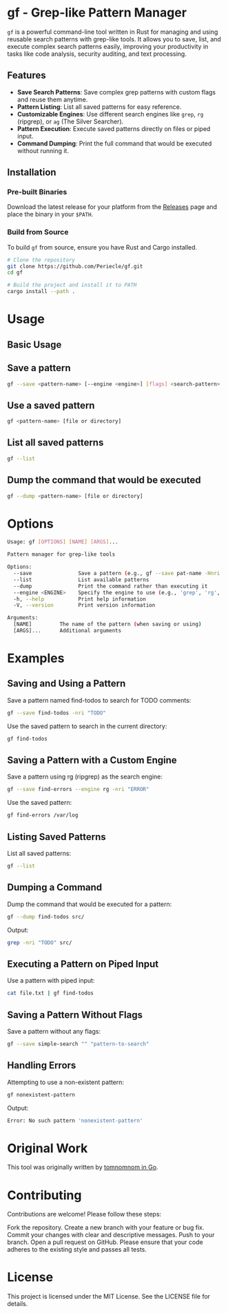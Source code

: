 # gf - Grep-like Pattern Manager

`gf` is a powerful command-line tool written in Rust for managing and using reusable search patterns with grep-like tools. It allows you to save, list, and execute complex search patterns easily, improving your productivity in tasks like code analysis, security auditing, and text processing.

## Features

- **Save Search Patterns**: Save complex grep patterns with custom flags and reuse them anytime.
- **Pattern Listing**: List all saved patterns for easy reference.
- **Customizable Engines**: Use different search engines like `grep`, `rg` (ripgrep), or `ag` (The Silver Searcher).
- **Pattern Execution**: Execute saved patterns directly on files or piped input.
- **Command Dumping**: Print the full command that would be executed without running it.

## Installation

### Pre-built Binaries

Download the latest release for your platform from the [Releases](https://github.com/Periecle/gf/releases) page and place the binary in your `$PATH`.

### Build from Source

To build `gf` from source, ensure you have Rust and Cargo installed.

```bash
# Clone the repository
git clone https://github.com/Periecle/gf.git
cd gf

# Build the project and install it to PATH
cargo install --path .
```
# Usage

## Basic Usage

## Save a pattern

```bash
gf --save <pattern-name> [--engine <engine>] [flags] <search-pattern>
```

## Use a saved pattern

```bash
gf <pattern-name> [file or directory]
```
## List all saved patterns

```bash
gf --list
```

## Dump the command that would be executed

```bash
gf --dump <pattern-name> [file or directory]
```

# Options

```bash
Usage: gf [OPTIONS] [NAME] [ARGS]...

Pattern manager for grep-like tools

Options:
  --save               Save a pattern (e.g., gf --save pat-name -Hnri 'search-pattern')
  --list               List available patterns
  --dump               Print the command rather than executing it
  --engine <ENGINE>    Specify the engine to use (e.g., 'grep', 'rg', 'ag')
  -h, --help           Print help information
  -V, --version        Print version information

Arguments:
  [NAME]         The name of the pattern (when saving or using)
  [ARGS]...      Additional arguments
```

# Examples

## Saving and Using a Pattern

Save a pattern named find-todos to search for TODO comments:

```bash
gf --save find-todos -nri "TODO"
```

Use the saved pattern to search in the current directory:

```bash
gf find-todos
```

## Saving a Pattern with a Custom Engine

Save a pattern using rg (ripgrep) as the search engine:

```bash
gf --save find-errors --engine rg -nri "ERROR"
```

Use the saved pattern:

```bash
gf find-errors /var/log
```

## Listing Saved Patterns

List all saved patterns:

```bash
gf --list
```

## Dumping a Command

Dump the command that would be executed for a pattern:

```bash
gf --dump find-todos src/
```

Output:

```bash
grep -nri "TODO" src/
```

## Executing a Pattern on Piped Input

Use a pattern with piped input:

```bash
cat file.txt | gf find-todos
```

## Saving a Pattern Without Flags
Save a pattern without any flags:

```bash
gf --save simple-search "" "pattern-to-search"
```

## Handling Errors

Attempting to use a non-existent pattern:

```bash
gf nonexistent-pattern
```

Output:

```bash
Error: No such pattern 'nonexistent-pattern'
```

# Original Work
This tool was originally written by [tomnomnom in Go](https://github.com/tomnomnom/gf).


# Contributing
Contributions are welcome! Please follow these steps:

Fork the repository.
Create a new branch with your feature or bug fix.
Commit your changes with clear and descriptive messages.
Push to your branch.
Open a pull request on GitHub.
Please ensure that your code adheres to the existing style and passes all tests.

# License
This project is licensed under the MIT License. See the LICENSE file for details.
